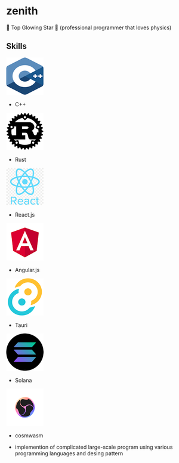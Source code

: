 # zenith
🌟 Top Glowing Star 🔭
(professional programmer that loves physics)

## Skills

![c++ logo](c%2B%2B.png) 
* C++

![Rust logo](rust.png)
* Rust

![React logo](react.png) 
* React.js

![angular logo](angular.png)
* Angular.js

![tauri logo](tauri.png)
* Tauri

![solana logo](solana.png)
* Solana

![cosmwasm logo](cosmwasm.png)
* cosmwasm

* implemention of complicated large-scale program using various programming languages and desing pattern

